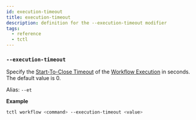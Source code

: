 ```yaml
---
id: execution-timeout
title: execution-timeout
description: definition for the --execution-timeout modifier
tags:
  - reference
  - tctl
---
```


### `--execution-timeout`

Specify the [Start-To-Close Timeout](/concepts/what-is-a-start-to-close-timeout) of the [Workflow Execution](/concepts/what-is-a-workflow-execution) in seconds.
The default value is 0.

Alias: `--et`

**Example**

```bash
tctl workflow <command> --execution-timeout <value>
```
